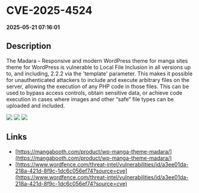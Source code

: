 # CVE-2025-4524

**2025-05-21 07:16:01**

## Description
The Madara – Responsive and modern WordPress theme for manga sites theme for WordPress is vulnerable to Local File Inclusion in all versions up to, and including, 2.2.2 via the 'template' parameter. This makes it possible for unauthenticated attackers to include and execute arbitrary files on the server, allowing the execution of any PHP code in those files. This can be used to bypass access controls, obtain sensitive data, or achieve code execution in cases where images and other “safe” file types can be uploaded and included.

![](https://img.shields.io/static/v1?label=Score&message=9.8&color=red)
![](https://img.shields.io/static/v1?label=Severity&message=CRITICAL&color=red)
![](https://img.shields.io/static/v1?label=CWE&message=Traversal&color=green)

## Links
- [https://mangabooth.com/product/wp-manga-theme-madara/](https://mangabooth.com/product/wp-manga-theme-madara/)
- [https://www.wordfence.com/threat-intel/vulnerabilities/id/a3ee01da-218a-421d-8f9c-1dc6c056ef74?source=cve](https://www.wordfence.com/threat-intel/vulnerabilities/id/a3ee01da-218a-421d-8f9c-1dc6c056ef74?source=cve)
